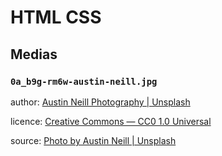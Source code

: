 # HTML CSS

## Medias

### `0a_b9g-rm6w-austin-neill.jpg`

author: [Austin Neill Photography | Unsplash](https://unsplash.com/@arstyy)

licence: [Creative Commons — CC0 1.0 Universal](https://creativecommons.org/publicdomain/zero/1.0/)

source: [Photo by Austin Neill | Unsplash](https://unsplash.com/?photo=0A_b9G-Rm6w)

